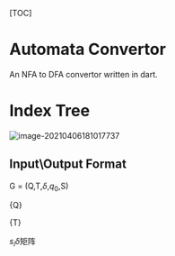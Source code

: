 [TOC]

# Automata Convertor

An NFA to DFA convertor written in dart.



# Index Tree

![image-20210406181017737](C:\Users\DELL\AppData\Roaming\Typora\typora-user-images\image-20210406181017737.png)



## Input\Output Format

G =  (Q,T,$\delta$,$q_0$,S)

{Q}

{T}

$s_i \delta$矩阵



